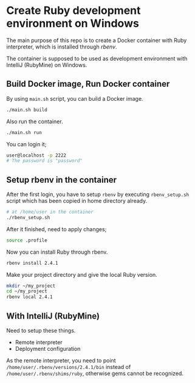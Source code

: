 # Create Ruby development environment on Windows

The main purpose of this repo is to create a Docker container with Ruby interpreter,
which is installed through *rbenv*.

The container is supposed to be used as development environment with IntelliJ (RubyMine) on Windows.

## Build Docker image, Run Docker container

By using `main.sh` script, you can build a Docker image.

```bash
./main.sh build
```

Also run the container.

```bash
./main.sh run
```

You can login it;

```bash
user@localhost -p 2222
# The password is "password"
```

## Setup rbenv in the container

After the first login, you have to setup `rbenv` by executing `rbenv_setup.sh` script
which has been copied in home directory already.

```bash
# at /home/user in the container
./rbenv_setup.sh
```

After it finished, need to apply changes;

```bash
source .profile
```

Now you can install Ruby through rbenv.

```bash
rbenv install 2.4.1
```

Make your project directory and give the local Ruby version.

```bash
mkdir ~/my_project
cd ~/my_project
rbenv local 2.4.1
```

## With IntelliJ (RubyMine)

Need to setup these things.

- Remote interpreter
- Deployment configuration

As the remote interpreter, you need to point `/home/user/.rbenv/versions/2.4.1/bin`
instead of `/home/user/.rbenv/shims/ruby`, otherwise gems cannot be recognized.

